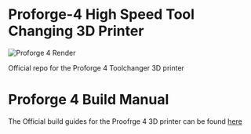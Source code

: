 # Proforge-4 High Speed Tool Changing 3D Printer

![Proforge 4 Render](https://github.com/Makertech3D/Proforge-4/assets/26495395/ecfccd95-4509-42c9-8bf7-c079417ff488)

Official repo for the Proforge 4 Toolchanger 3D printer

# Proforge 4 Build Manual

The Official build guides for the Proofrge 4 3D printer can be found [here](https://makertech-3d.dozuki.com/c/Proforge_4)

